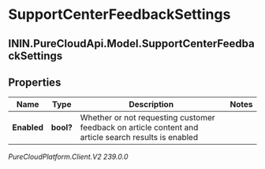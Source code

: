 # SupportCenterFeedbackSettings

## ININ.PureCloudApi.Model.SupportCenterFeedbackSettings

## Properties

|Name | Type | Description | Notes|
|------------ | ------------- | ------------- | -------------|
| **Enabled** | **bool?** | Whether or not requesting customer feedback on article content and article search results is enabled | |



_PureCloudPlatform.Client.V2 239.0.0_

